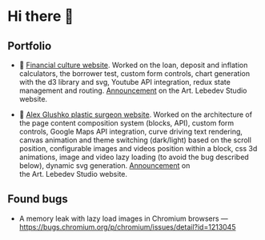 # Hi there 👋

## Portfolio

-  🏦 [Financial culture website](https://fincult.info). Worked on the loan, deposit and inflation calculators, the borrower test, custom form controls, chart generation with the d3 library and svg, Youtube API integration, redux state management and routing. [Announcement](https://www.artlebedev.com/cbr/fincult/) on the Art. Lebedev Studio website.

- 🥰 [Alex Glushko plastic surgeon website](https://alexglushko.ru/). Worked on the architecture of the page content composition system (blocks, API), custom form controls, Google Maps API integration, curve driving text rendering, canvas animation and theme switching (dark/light) based on the scroll position, configurable images and videos position within a block, css 3d animations, image and video lazy loading (to avoid the bug described below), dynamic svg generation. [Announcement](https://www.artlebedev.com/alexglushko/) on the Art. Lebedev Studio website.

## Found bugs

- A memory leak with lazy load images in Chromium browsers — https://bugs.chromium.org/p/chromium/issues/detail?id=1213045

<!--
**mellonis/mellonis** is a ✨ _special_ ✨ repository because its `README.md` (this file) appears on your GitHub profile.

Here are some ideas to get you started:

- 🔭 I’m currently working on ...
- 🌱 I’m currently learning ...
- 👯 I’m looking to collaborate on ...
- 🤔 I’m looking for help with ...
- 💬 Ask me about ...
- 📫 How to reach me: ...
- 😄 Pronouns: ...
- ⚡ Fun fact: ...
-->

